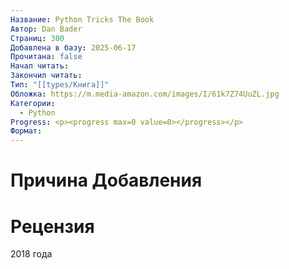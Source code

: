 ```yaml
---
Название: Python Tricks The Book
Автор: Dan Bader
Страниц: 300
Добавлена в базу: 2025-06-17
Прочитана: false
Начал читать: 
Закончил читать: 
Тип: "[[types/Книга]]"
Обложка: https://m.media-amazon.com/images/I/61k7Z74UuZL.jpg
Категории:
  - Python
Progress: <p><progress max=0 value=0></progress></p>
Формат:
---
```

# Причина Добавления


# Рецензия
2018 года